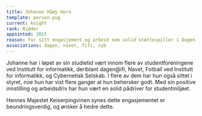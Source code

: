 ```yaml
---
title: Johanne Håøy Horn
template: person.pug
current: knight
rank: Ridder
appointed: 2015
reason: For sitt engasjement og arbeid som solid støttespiller i Dagen og Navet tildeles Johanne Håøy Horn graden Ridder av Hennes Majestet Keiserpingvinen den Fornemmes orden.
associations: dagen, navet, fifi, cyb
---
```


Johanne har i løpet av sin studietid vært innom flere av studentforeningene ved Institutt for informatikk, deriblant dagen@ifi, Navet, Fotball ved Institutt for informatikk, og Cybernetisk Selskab. I flere av dem har hun også sittet i styret, noe hun har vist flere ganger at hun behersker godt. Med sin positive innstilling og arbeidsdriv har hun vært en solid pådriver for studentmiljøet.

Hennes Majestet Keiserpingvinen synes dette engasjementet er beundringsverdig, og ønsker å hedre dette.